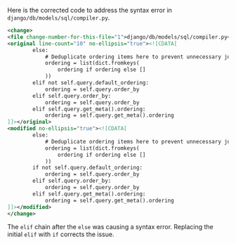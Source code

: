 Here is the corrected code to address the syntax error in `django/db/models/sql/compiler.py`.

```xml
<change>
<file change-number-for-this-file="1">django/db/models/sql/compiler.py</file>
<original line-count="10" no-ellipsis="true"><![CDATA[
        else:
            # Deduplicate ordering items here to prevent unnecessary joins
            ordering = list(dict.fromkeys(
                ordering if ordering else []
            ))
        elif not self.query.default_ordering:
            ordering = self.query.order_by
        elif self.query.order_by:
            ordering = self.query.order_by
        elif self.query.get_meta().ordering:
            ordering = self.query.get_meta().ordering
]]></original>
<modified no-ellipsis="true"><![CDATA[
        else:
            # Deduplicate ordering items here to prevent unnecessary joins
            ordering = list(dict.fromkeys(
                ordering if ordering else []
            ))
        if not self.query.default_ordering:
            ordering = self.query.order_by
        elif self.query.order_by:
            ordering = self.query.order_by
        elif self.query.get_meta().ordering:
            ordering = self.query.get_meta().ordering
]]></modified>
</change>
```

The `elif` chain after the `else` was causing a syntax error. Replacing the initial `elif` with `if` corrects the issue.
